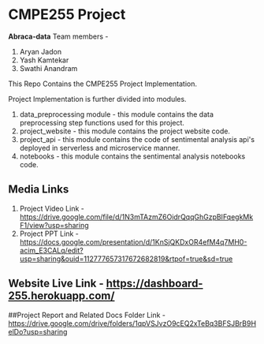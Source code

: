# CMPE255 Project

**Abraca-data**
Team members -
  1. Aryan Jadon
  2. Yash Kamtekar
  3. Swathi Anandram

This Repo Contains the CMPE255 Project Implementation.

Project Implementation is further divided into modules.

1. data_preprocessing module - this module contains the data preprocessing step functions used for this project.
2. project_website - this module contains the project website code.
3. project_api - this module contains the code of sentimental analysis api's deployed in serverless and microservice manner.
4. notebooks - this module contains the sentimental analysis notebooks code.

## Media Links
1. Project Video Link - https://drive.google.com/file/d/1N3mTAzmZ6OidrQqqGhGzpBIFqegkMkF1/view?usp=sharing
2. Project PPT Link - https://docs.google.com/presentation/d/1KnSjQKDxOR4efM4q7MH0-acim_E3CALq/edit?usp=sharing&ouid=112777657317672682819&rtpof=true&sd=true

## Website Live Link - https://dashboard-255.herokuapp.com/

##Project Report and Related Docs Folder Link - https://drive.google.com/drive/folders/1qpVSJvzO9cEQ2xTeBq3BFSJBrB9HelDo?usp=sharing
